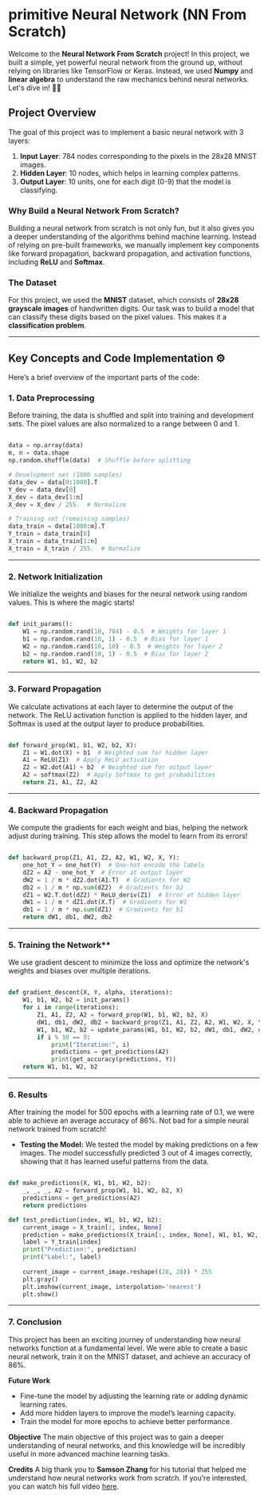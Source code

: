 # primitive Neural Network (NN From Scratch)

Welcome to the **Neural Network From Scratch** project! In this project, we built a simple, yet powerful neural network from the ground up, without relying on libraries like TensorFlow or Keras. Instead, we used **Numpy** and **linear algebra** to understand the raw mechanics behind neural networks. Let's dive in! 🤖💡

## Project Overview
The goal of this project was to implement a basic neural network with 3 layers:
1. **Input Layer**: 784 nodes corresponding to the pixels in the 28x28 MNIST images.
2. **Hidden Layer**: 10 nodes, which helps in learning complex patterns.
3. **Output Layer**: 10 units, one for each digit (0-9) that the model is classifying.

### Why Build a Neural Network From Scratch?
Building a neural network from scratch is not only fun, but it also gives you a deeper understanding of the algorithms behind machine learning. Instead of relying on pre-built frameworks, we manually implement key components like forward propagation, backward propagation, and activation functions, including **ReLU** and **Softmax**.

### The Dataset
For this project, we used the **MNIST** dataset, which consists of **28x28 grayscale images** of handwritten digits. Our task was to build a model that can classify these digits based on the pixel values. This makes it a **classification problem**.

---

## Key Concepts and Code Implementation ⚙️

Here’s a brief overview of the important parts of the code:

### 1. **Data Preprocessing** 
Before training, the data is shuffled and split into training and development sets. The pixel values are also normalized to a range between 0 and 1.

```python

data = np.array(data)
m, n = data.shape
np.random.shuffle(data)  # Shuffle before splitting

# Development set (1000 samples)
data_dev = data[0:1000].T
Y_dev = data_dev[0]
X_dev = data_dev[1:n]
X_dev = X_dev / 255.  # Normalize

# Training set (remaining samples)
data_train = data[1000:m].T
Y_train = data_train[0]
X_train = data_train[1:n]
X_train = X_train / 255.  # Normalize
```


---

### 2. **Network Initialization**
We initialize the weights and biases for the neural network using random values. This is where the magic starts! 

```python

def init_params():
    W1 = np.random.rand(10, 784) - 0.5  # Weights for layer 1
    b1 = np.random.rand(10, 1) - 0.5  # Bias for layer 1
    W2 = np.random.rand(10, 10) - 0.5  # Weights for layer 2
    b2 = np.random.rand(10, 1) - 0.5  # Bias for layer 2
    return W1, b1, W2, b2

```

---

### 3. **Forward Propagation**
We calculate activations at each layer to determine the output of the network. The ReLU activation function is applied to the hidden layer, and Softmax is used at the output layer to produce probabilities.

```python 

def forward_prop(W1, b1, W2, b2, X):
    Z1 = W1.dot(X) + b1  # Weighted sum for hidden layer
    A1 = ReLU(Z1)  # Apply ReLU activation
    Z2 = W2.dot(A1) + b2  # Weighted sum for output layer
    A2 = softmax(Z2)  # Apply Softmax to get probabilities
    return Z1, A1, Z2, A2

```

---

### 4. **Backward Propagation**
We compute the gradients for each weight and bias, helping the network adjust during training. This step allows the model to learn from its errors!

```python

def backward_prop(Z1, A1, Z2, A2, W1, W2, X, Y):
    one_hot_Y = one_hot(Y)  # One-hot encode the labels
    dZ2 = A2 - one_hot_Y  # Error at output layer
    dW2 = 1 / m * dZ2.dot(A1.T)  # Gradients for W2
    db2 = 1 / m * np.sum(dZ2)  # Gradients for b2
    dZ1 = W2.T.dot(dZ2) * ReLU_deriv(Z1)  # Error at hidden layer
    dW1 = 1 / m * dZ1.dot(X.T)  # Gradients for W1
    db1 = 1 / m * np.sum(dZ1)  # Gradients for b1
    return dW1, db1, dW2, db2

```

---

### 5. Training the Network**
We use gradient descent to minimize the loss and optimize the network's weights and biases over multiple iterations.

```python  

def gradient_descent(X, Y, alpha, iterations):
    W1, b1, W2, b2 = init_params()
    for i in range(iterations):
        Z1, A1, Z2, A2 = forward_prop(W1, b1, W2, b2, X)
        dW1, db1, dW2, db2 = backward_prop(Z1, A1, Z2, A2, W1, W2, X, Y)
        W1, b1, W2, b2 = update_params(W1, b1, W2, b2, dW1, db1, dW2, db2, alpha)
        if i % 10 == 0:
            print("Iteration:", i)
            predictions = get_predictions(A2)
            print(get_accuracy(predictions, Y))
    return W1, b1, W2, b2


```

---

### 6. Results
After training the model for 500 epochs with a learning rate of 0.1, we were able to achieve an average accuracy of 86%. Not bad for a simple neural network trained from scratch!

* **Testing the Model:**
We tested the model by making predictions on a few images. The model successfully predicted 3 out of 4 images correctly, showing that it has learned useful patterns from the data.

```python 

def make_predictions(X, W1, b1, W2, b2):
    _, _, _, A2 = forward_prop(W1, b1, W2, b2, X)
    predictions = get_predictions(A2)
    return predictions

def test_prediction(index, W1, b1, W2, b2):
    current_image = X_train[:, index, None]
    prediction = make_predictions(X_train[:, index, None], W1, b1, W2, b2)
    label = Y_train[index]
    print("Prediction:", prediction)
    print("Label:", label)
    
    current_image = current_image.reshape((28, 28)) * 255
    plt.gray()
    plt.imshow(current_image, interpolation='nearest')
    plt.show()


```

---

### 7. Conclusion
This project has been an exciting journey of understanding how neural networks function at a fundamental level. We were able to create a basic neural network, train it on the MNIST dataset, and achieve an accuracy of 86%.

**Future Work**
* Fine-tune the model by adjusting the learning rate or adding dynamic learning rates.
* Add more hidden layers to improve the model’s learning capacity.
* Train the model for more epochs to achieve better performance.

**Objective**
The main objective of this project was to gain a deeper understanding of neural networks, and this knowledge will be incredibly useful in more advanced machine learning tasks.

**Credits** 
A big thank you to **Samson Zhang** for his tutorial that helped me understand how neural networks work from scratch. If you're interested, you can watch his full video [here](https://www.youtube.com/watch?v=w8yWXqWQYmU).
